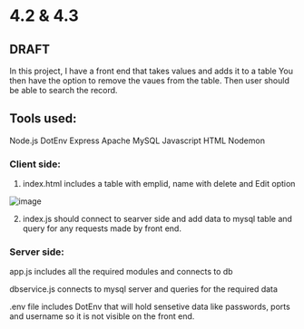# 4.2 & 4.3 
## DRAFT
In this project, I have a front end that takes values and adds it to a table 
You then have the option to remove the vaues from the table. Then user should be able to search the record. 

## Tools used:
Node.js
DotEnv
Express
Apache 
MySQL
Javascript
HTML
Nodemon

### Client side: 

1. index.html includes a table with emplid, name with delete and Edit option 

![image](https://user-images.githubusercontent.com/77127829/128425784-8c186bd7-de0f-43a2-bfad-77138d91d4a4.png)



2. index.js should connect to searver side and add data to mysql table and query for any requests made by front end. 

### Server side:

app.js includes all the required modules and connects to db

dbservice.js connects to mysql server and queries for the required data 

.env file includes DotEnv that will hold sensetive data like passwords, ports and username so it is not visible on the front end. 


